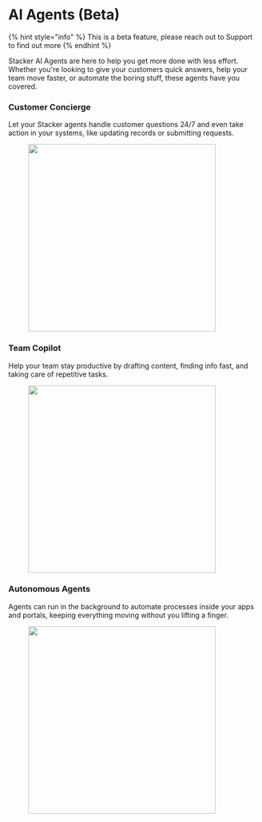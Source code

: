 # AI Agents (Beta)

{% hint style="info" %}
This is a beta feature, please reach out to Support to find out more&#x20;
{% endhint %}

Stacker AI Agents are here to help you get more done with less effort. Whether you're looking to give your customers quick answers, help your team move faster, or automate the boring stuff, these agents have you covered.

### **Customer Concierge**&#x20;

Let your Stacker agents handle customer questions 24/7 and even take action in your systems, like updating records or submitting requests.

<figure><img src="https://3670244749-files.gitbook.io/~/files/v0/b/gitbook-x-prod.appspot.com/o/spaces%2F6QaGf7ZvNU2Re8mlQTaJ%2Fuploads%2FdimpiOoL65Iq16DjCXIo%2FCleanShot%202025-04-11%20at%2007.18.50%402x.png?alt=media&#x26;token=5f321cd8-a617-4199-869b-1b27052e9eb0" alt="" width="375"><figcaption></figcaption></figure>

### **Team Copilot**&#x20;

Help your team stay productive by drafting content, finding info fast, and taking care of repetitive tasks.

<figure><img src="https://3670244749-files.gitbook.io/~/files/v0/b/gitbook-x-prod.appspot.com/o/spaces%2F6QaGf7ZvNU2Re8mlQTaJ%2Fuploads%2F0jAvXmlVif6YbAaXZbz4%2FCleanShot%202025-04-11%20at%2007.19.23%402x.png?alt=media&#x26;token=7b68f186-5922-47c3-8341-dea3e69c84ce" alt="" width="375"><figcaption></figcaption></figure>

### **Autonomous Agents**&#x20;

Agents can run in the background to automate processes inside your apps and portals, keeping everything moving without you lifting a finger.

<figure><img src="https://3670244749-files.gitbook.io/~/files/v0/b/gitbook-x-prod.appspot.com/o/spaces%2F6QaGf7ZvNU2Re8mlQTaJ%2Fuploads%2F1MFSY3hISym88yBFI0bF%2FCleanShot%202025-04-11%20at%2007.19.55%402x.png?alt=media&#x26;token=427215f2-f328-40a8-ab4c-7605c0dded67" alt="" width="375"><figcaption></figcaption></figure>
